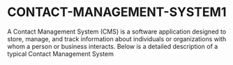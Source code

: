 # CONTACT-MANAGEMENT-SYSTEM1
A Contact Management System (CMS) is a software application designed to store, manage, and track information about individuals or organizations with whom a person or business interacts. Below is a detailed description of a typical Contact Management System
